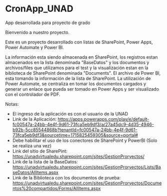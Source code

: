 # CronApp_UNAD
 App desarrollada para proyecto de grado

Bienvenido a nuestro proyecto.

Este es un proyecto desarrollado con listas de SharePoint, Power Apps, Power Automate y Power BI.

La información esta siendo almacenada en SharePoint, los registros estan almacenados en la lista denominada "BaseDatos" y los documentos y archivos/files que utilizamos para el test y la visualización estan en la biblioteca de SharePoint denominada "Documents".
El archivo de Power BI, esta tomando la información de la lista de SharePoint.
La utilización de Power Automate, se centraliza en tomar los documentos cargados y generar un enlace que pueda ser tomado en Power Apps y ser visualizado con el controlador de PDF.

Notas:
* El ingreso de la aplicación es con el usuario de la UNAD
* Link de la Aplicación: https://apps.powerapps.com/play/e/default-fc00547a-24bb-4e4f-9d61-73fca5eb9df3/a/27a45dc9-4d35-4946-b92b-5cc85544868b?tenantId=fc00547a-24bb-4e4f-9d61-73fca5eb9df3&sourcetime=1715825459305&source=portal#
* Debe habilitar el uso de los conectores de SharePoint y PowerBI (Solo se realiza una vez)
* Link del sitio de SharePint: https://unadvirtualedu.sharepoint.com/sites/GestionProryectos/
* Link de la lista de la BaseDatos: https://unadvirtualedu.sharepoint.com/sites/GestionProryectos/Lists/BaseDatos/AllItems.aspx
* Link de la Biblioteca con los documentos de prueba: https://unadvirtualedu.sharepoint.com/sites/GestionProryectos/Documentos%20compartidos/Forms/AllItems.aspx
